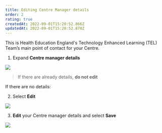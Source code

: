 ```yaml
---
title: Editing Centre Manager details
order: 2
rating: true
createdAt: 2022-09-01T15:20:52.866Z
updatedAt: 2022-09-01T15:20:52.870Z
---
```

This is Health Education England's Technology Enhanced Learning (TEL) Team’s main point of contact for your Centre.

1. Expand **Centre manager details**

![](/img/ccm-ca_centre-configuration_centre-manager-details.png)

> If there are already details, **do not edit**

If there are no details:

2. Select **Edit** 

![](/img/ccm-ca_centre-configuration_centre-manager-details_edit.png)

3. **Edit** your Centre manager details and select **Save**

![](/img/ccm-ca_centre-configuration_centre-details_edit-details.png)